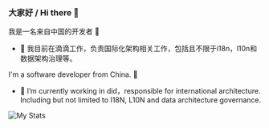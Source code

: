 ### 大家好 / Hi there 👋

我是一名来自中国的开发者 🎉
- 🔭 我目前在滴滴工作，负责国际化架构相关工作，包括且不限于i18n，l10n和数据架构治理等。


I'm a software developer from China. 🎉
- 🔭 I’m currently working in did，responsible for international architecture. Including but not limited to I18N, L10N and data architecture governance.


![My Stats](https://github-readme-stats.vercel.app/api?username=huancui)

<!--
**cuihuan/cuihuan** is a ✨ _special_ ✨ repository because its `README.md` (this file) appears on your GitHub profile.

Here are some ideas to get you started:

- 🔭 I’m currently working on ...
- 🌱 I’m currently learning ...
- 👯 I’m looking to collaborate on ...
- 🤔 I’m looking for help with ...
- 💬 Ask me about ...
- 📫 How to reach me: ...
- 😄 Pronouns: ...
- ⚡ Fun fact: ...
-->
